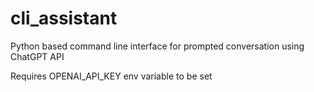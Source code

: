 # cli_assistant
Python based command line interface for prompted conversation using ChatGPT API

Requires OPENAI_API_KEY env variable to be set
